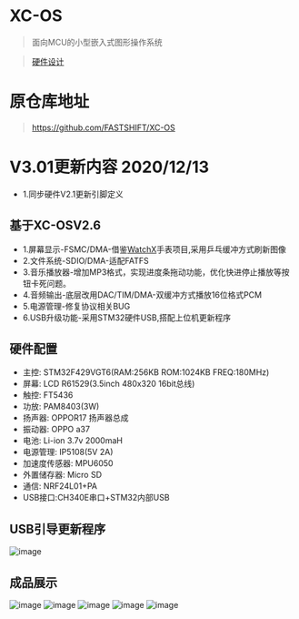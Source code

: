 # XC-OS
> 面向MCU的小型嵌入式图形操作系统

>[硬件设计](https://github.com/robojkj/XC-OS-Hardware)

# 原仓库地址
> https://github.com/FASTSHIFT/XC-OS

# V3.01更新内容 2020/12/13 
* 1.同步硬件V2.1更新引脚定义

## 基于XC-OSV2.6
* 1.屏幕显示-FSMC/DMA-借鉴[WatchX](https://github.com/FASTSHIFT/WatchX)手表项目,采用乒乓缓冲方式刷新图像
* 2.文件系统-SDIO/DMA-适配FATFS
* 3.音乐播放器-增加MP3格式，实现进度条拖动功能，优化快进停止播放等按钮卡死问题。
* 4.音频输出-底层改用DAC/TIM/DMA-双缓冲方式播放16位格式PCM
* 5.电源管理-修复协议相关BUG
* 6.USB升级功能-采用STM32硬件USB,搭配上位机更新程序

## 硬件配置
* 主控: STM32F429VGT6(RAM:256KB ROM:1024KB FREQ:180MHz)
* 屏幕: LCD R61529(3.5inch 480x320 16bit总线)
* 触控: FT5436
* 功放: PAM8403(3W)
* 扬声器: OPPOR17 扬声器总成
* 振动器: OPPO a37
* 电池: Li-ion 3.7v 2000maH
* 电源管理: IP5108(5V 2A)
* 加速度传感器: MPU6050
* 外置储存器: Micro SD
* 通信: NRF24L01+PA
* USB接口:CH340E串口+STM32内部USB

## USB引导更新程序
![image](https://github.com/robojkj/XC-OS/blob/master/Usb_UpdateAPP/1.jpg)

## 成品展示
![image](https://github.com/robojkj/XC-OS/blob/master/Images/1.jpg)
![image](https://github.com/robojkj/XC-OS/blob/master/Images/2.jpg)
![image](https://github.com/robojkj/XC-OS/blob/master/Images/3.jpg)
![image](https://github.com/robojkj/XC-OS/blob/master/Images/4.jpg)
![image](https://github.com/robojkj/XC-OS/blob/master/Images/5.jpg)



